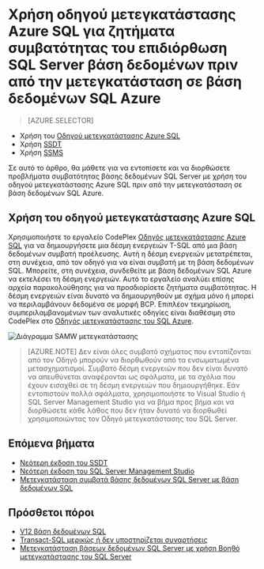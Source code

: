 <properties
   pageTitle="Επιδιόρθωση ζητημάτων συμβατότητας βάσης δεδομένων SQL Server πριν από την μετεγκατάσταση σε βάση δεδομένων SQL | Microsoft Azure"
   description="Azure βάση δεδομένων Microsoft SQL, μετεγκατάσταση της βάσης δεδομένων, συμβατότητα, Οδηγός μετεγκατάστασης του SQL Azure"
   services="sql-database"
   documentationCenter=""
   authors="CarlRabeler"
   manager="jhubbard"
   editor=""/>

<tags
   ms.service="sql-database"
   ms.devlang="NA"
   ms.topic="article"
   ms.tgt_pltfrm="NA"
   ms.workload="sqldb-migrate"
   ms.date="08/24/2016"
   ms.author="carlrab"/>

# <a name="use-sql-azure-migration-wizard-to-fix-sql-server-database-compatibility-issues-before-migration-to-azure-sql-database"></a>Χρήση οδηγού μετεγκατάστασης Azure SQL για ζητήματα συμβατότητας του επιδιόρθωση SQL Server βάση δεδομένων πριν από την μετεγκατάσταση σε βάση δεδομένων SQL Azure

> [AZURE.SELECTOR]
- Χρήση του [Οδηγού μετεγκατάστασης Azure SQL](sql-database-cloud-migrate-fix-compatibility-issues.md)
- Χρήση [SSDT](sql-database-cloud-migrate-fix-compatibility-issues-ssdt.md)
- Χρήση [SSMS](sql-database-cloud-migrate-fix-compatibility-issues-ssms.md)

Σε αυτό το άρθρο, θα μάθετε για να εντοπίσετε και να διορθώσετε προβλήματα συμβατότητας βάσης δεδομένων SQL Server με χρήση του οδηγού μετεγκατάστασης Azure SQL πριν από την μετεγκατάσταση σε βάση δεδομένων SQL Azure.

## <a name="using-sql-azure-migration-wizard"></a>Χρήση του οδηγού μετεγκατάστασης Azure SQL

Χρησιμοποιήστε το εργαλείο CodePlex [Οδηγός μετεγκατάστασης Azure SQL](http://sqlazuremw.codeplex.com/) για να δημιουργήσετε μια δέσμη ενεργειών T-SQL από μια βάση δεδομένων συμβατή προέλευσης. Αυτή η δέσμη ενεργειών μετατρέπεται, στη συνέχεια, από τον οδηγό για να είναι συμβατή με τη βάση δεδομένων SQL. Μπορείτε, στη συνέχεια, συνδεθείτε με βάση δεδομένων SQL Azure να εκτελέσει τη δέσμη ενεργειών. Αυτό το εργαλείο αναλύει επίσης αρχεία παρακολούθησης για να προσδιορίσετε ζητήματα συμβατότητας. Η δέσμη ενεργειών είναι δυνατό να δημιουργηθούν με σχήμα μόνο ή μπορεί να περιλαμβάνουν δεδομένα σε μορφή BCP. Επιπλέον τεκμηρίωση, συμπεριλαμβανομένων των αναλυτικές οδηγίες είναι διαθέσιμη στο CodePlex στο [Οδηγός μετεγκατάστασης του SQL Azure](http://sqlazuremw.codeplex.com/).  

 ![Διάγραμμα SAMW μετεγκατάστασης](./media/sql-database-cloud-migrate/02SAMWDiagram.png)

  > [AZURE.NOTE] Δεν είναι όλες συμβατό σχήματος που εντοπίζονται από τον Οδηγό μπορούν να διορθωθούν από τα ενσωματωμένα μετασχηματισμοί. Συμβατό δέσμη ενεργειών που δεν είναι δυνατό να απευθύνεται αναφέρονται ως σφάλματα, με τα σχόλια που έχουν εισαχθεί σε τη δέσμη ενεργειών που δημιουργήθηκε. Εάν εντοπιστούν πολλά σφάλματα, χρησιμοποιήστε το Visual Studio ή SQL Server Management Studio για να βήμα προς βήμα και να διορθώσετε κάθε λάθος που δεν ήταν δυνατό να διορθωθεί χρησιμοποιώντας τον Οδηγό μετεγκατάστασης του SQL Server.

## <a name="next-steps"></a>Επόμενα βήματα

- [Νεότερη έκδοση του SSDT](https://msdn.microsoft.com/library/mt204009.aspx)
- [Νεότερη έκδοση του SQL Server Management Studio](https://msdn.microsoft.com/library/mt238290.aspx)
- [Μετεγκατάσταση συμβατά βάσης δεδομένων SQL Server με βάση δεδομένων SQL](sql-database-cloud-migrate.md#migrate-a-compatible-sql-server-database-to-sql-database)

## <a name="additional-resources"></a>Πρόσθετοι πόροι

- [V12 βάση δεδομένων SQL](sql-database-v12-whats-new.md)
- [Transact-SQL μερικώς ή δεν υποστηρίζεται συναρτήσεις](sql-database-transact-sql-information.md)
- [Μετεγκατάσταση βάσεων δεδομένων SQL Server με χρήση Βοηθό μετεγκατάστασης του SQL Server](http://blogs.msdn.com/b/ssma/)
